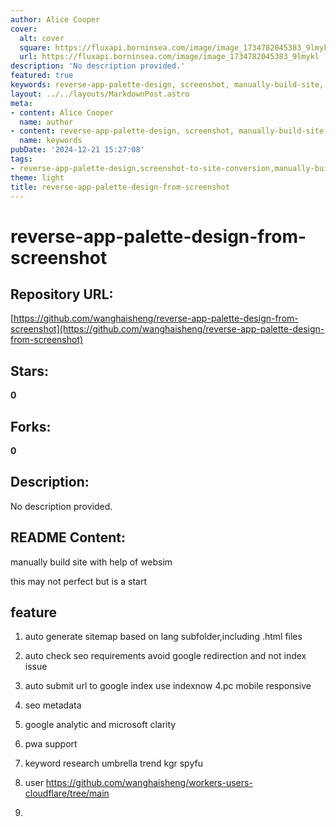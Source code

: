 ```yaml
---
author: Alice Cooper
cover:
  alt: cover
  square: https://fluxapi.borninsea.com/image/image_1734782045383_9lmykl
  url: https://fluxapi.borninsea.com/image/image_1734782045383_9lmykl
description: 'No description provided.'
featured: true
keywords: reverse-app-palette-design, screenshot, manually-build-site, websim, auto-generate-sitemap, lang-subfolder, html-files, auto-check-seo, google-redirection, not-index-issue, auto-submit-url, indexnow, pc-mobile-responsive, seo-metadata, google-analytic, microsoft-clarity, pwa-support, keyword-research, umbrella-trend, kgr-spyfu, workers-users-cloudflare
layout: ../../layouts/MarkdownPost.astro
meta:
- content: Alice Cooper
  name: author
- content: reverse-app-palette-design, screenshot, manually-build-site, websim, auto-generate-sitemap, lang-subfolder, html-files, auto-check-seo, google-redirection, not-index-issue, auto-submit-url, indexnow, pc-mobile-responsive, seo-metadata, google-analytic, microsoft-clarity, pwa-support, keyword-research, umbrella-trend, kgr-spyfu, workers-users-cloudflare
  name: keywords
pubDate: '2024-12-21 15:27:08'
tags:
- reverse-app-palette-design,screenshot-to-site-conversion,manually-built-site,websim,auto-generate-sitemap,SEO-checking,google-index-submission,PC-and-mobile-responsive,SEO-metadata,Google-Analytic,Microsoft-Clarity,PWA-support,keyword-research,umbrella,trend,kgr,spyfu,github-workers-users,Cloudflare
theme: light
title: reverse-app-palette-design-from-screenshot
---
```


# reverse-app-palette-design-from-screenshot

## Repository URL: 
[https://github.com/wanghaisheng/reverse-app-palette-design-from-screenshot](https://github.com/wanghaisheng/reverse-app-palette-design-from-screenshot)

## Stars: 
**0**

## Forks: 
**0**

## Description: 
No description provided.

## README Content: 
manually build site with help of websim



this may not perfect but is a start


## feature 


1. auto generate sitemap based on lang subfolder,including .html files
2. auto check seo requirements avoid google redirection and not index issue
3. auto submit url to google index use indexnow
4.pc mobile responsive
5. seo metadata
6. google analytic and microsoft clarity
7. pwa support
8. keyword research
   umbrella  trend  kgr spyfu
10.  user  https://github.com/wanghaisheng/workers-users-cloudflare/tree/main

11.  

